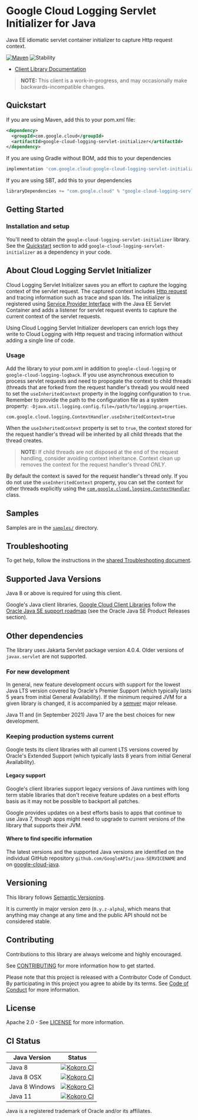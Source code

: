 # Google Cloud Logging Servlet Initializer for Java

Java EE idiomatic servlet container initializer to capture Http request context.

[![Maven][maven-version-image]][maven-version-link]
![Stability][stability-image]

- [Client Library Documentation][javadocs]

> **NOTE:** This client is a work-in-progress, and may occasionally
> make backwards-incompatible changes.

## Quickstart

If you are using Maven, add this to your pom.xml file:

```xml
<dependency>
  <groupId>com.google.cloud</groupId>
  <artifactId>google-cloud-logging-servlet-initializer</artifactId>
</dependency>
```

If you are using Gradle without BOM, add this to your dependencies

```Groovy
implementation 'com.google.cloud:google-cloud-logging-servlet-initializer'
```

If you are using SBT, add this to your dependencies

```Scala
libraryDependencies += "com.google.cloud" % "google-cloud-logging-servlet-initializer"
```

## Getting Started

### Installation and setup

You'll need to obtain the `google-cloud-logging-servlet-initializer` library. See the [Quickstart](#quickstart) section
to add `google-cloud-logging-servlet-initializer` as a dependency in your code.

## About Cloud Logging Servlet Initializer

Cloud Logging Servlet Initializer saves you an effort to capture the logging context of the servlet request.
The captured context includes [Http request](https://github.com/googleapis/java-logging/blob/86223ff36f9c4b147f322ba646607727b92fbe7b/google-cloud-logging/src/main/java/com/google/cloud/logging/HttpRequest.java) and tracing information such as trace and span Ids.
The initializer is registered using [Service Provider Interface](https://docs.oracle.com/javase/tutorial/sound/SPI-intro.html) with the Java EE Servlet Container and adds a listener for servlet request events to capture the current context of the servlet requests.

Using Cloud Logging Servlet Initializer developers can enrich logs they write to Cloud Logging with Http request and tracing information without adding a single line of code.

### Usage

Add the library to your pom.xml in addition to `google-cloud-logging` or `google-cloud-logging-logback`.
If you use asynchronous execution to process servlet requests and need to propogate the context to child threads (threads that are forked from the request handler's thread) you would need to set the `useInheritedContext` property in the logging configuration to `true`. Remember to provide the path to the configuration file as a system property: `-Djava.util.logging.config.file=/path/to/logging.properties`.

```text
com.google.cloud.logging.ContextHandler.useInheritedContext=true
```

When the `useInheritedContext` property is set to `true`, the context stored for the request handler's thread will be inherited by all child threads that the thread creates.
> **NOTE:** If child threads are not disposed at the end of the request handling, consider avoiding context inheritance.
> Context clean up removes the context for the request handler's thread _ONLY_.

By default the context is saved for the request handler's thread only. If you do not use the `useInheritedContext` property, you can set the context for other threads explicitly using the [`com.google.cloud.logging.ContextHandler`][context-handler-class] class.

## Samples

Samples are in the [`samples/`](https://github.com/googleapis/java-logging-servlet-initializer/tree/main/samples) directory.

## Troubleshooting

To get help, follow the instructions in the [shared Troubleshooting document][troubleshooting].

## Supported Java Versions

Java 8 or above is required for using this client.

Google's Java client libraries,
[Google Cloud Client Libraries][cloudlibs]
follow the
[Oracle Java SE support roadmap][oracle]
(see the Oracle Java SE Product Releases section).

## Other dependencies

The library uses Jakarta Servlet package version 4.0.4. Older versions of `javax.servlet` are not supported.

### For new development

In general, new feature development occurs with support for the lowest Java
LTS version covered by  Oracle's Premier Support (which typically lasts 5 years
from initial General Availability). If the minimum required JVM for a given
library is changed, it is accompanied by a [semver][semver] major release.

Java 11 and (in September 2021) Java 17 are the best choices for new
development.

### Keeping production systems current

Google tests its client libraries with all current LTS versions covered by
Oracle's Extended Support (which typically lasts 8 years from initial
General Availability).

#### Legacy support

Google's client libraries support legacy versions of Java runtimes with long
term stable libraries that don't receive feature updates on a best efforts basis
as it may not be possible to backport all patches.

Google provides updates on a best efforts basis to apps that continue to use
Java 7, though apps might need to upgrade to current versions of the library
that supports their JVM.

#### Where to find specific information

The latest versions and the supported Java versions are identified on
the individual GitHub repository `github.com/GoogleAPIs/java-SERVICENAME`
and on [google-cloud-java][g-c-j].

## Versioning

This library follows [Semantic Versioning](http://semver.org/).

It is currently in major version zero (``0.y.z-alpha``), which means that anything may change at any time
and the public API should not be considered stable.

## Contributing

Contributions to this library are always welcome and highly encouraged.

See [CONTRIBUTING][contributing] for more information how to get started.

Please note that this project is released with a Contributor Code of Conduct. By participating in
this project you agree to abide by its terms. See [Code of Conduct][code-of-conduct] for more
information.

## License

Apache 2.0 - See [LICENSE][license] for more information.

## CI Status

Java Version | Status
------------ | ------
Java 8 | [![Kokoro CI][kokoro-badge-image-2]][kokoro-badge-link-2]
Java 8 OSX | [![Kokoro CI][kokoro-badge-image-3]][kokoro-badge-link-3]
Java 8 Windows | [![Kokoro CI][kokoro-badge-image-4]][kokoro-badge-link-4]
Java 11 | [![Kokoro CI][kokoro-badge-image-5]][kokoro-badge-link-5]

Java is a registered trademark of Oracle and/or its affiliates.

[javadocs]: https://cloud.google.com/java/docs/reference/google-cloud-logging-logback/latest/history
[kokoro-badge-image-1]: http://storage.googleapis.com/cloud-devrel-public/java/badges/java-logging-logback/java7.svg
[kokoro-badge-link-1]: http://storage.googleapis.com/cloud-devrel-public/java/badges/java-logging-logback/java7.html
[kokoro-badge-image-2]: http://storage.googleapis.com/cloud-devrel-public/java/badges/java-logging-logback/java8.svg
[kokoro-badge-link-2]: http://storage.googleapis.com/cloud-devrel-public/java/badges/java-logging-logback/java8.html
[kokoro-badge-image-3]: http://storage.googleapis.com/cloud-devrel-public/java/badges/java-logging-logback/java8-osx.svg
[kokoro-badge-link-3]: http://storage.googleapis.com/cloud-devrel-public/java/badges/java-logging-logback/java8-osx.html
[kokoro-badge-image-4]: http://storage.googleapis.com/cloud-devrel-public/java/badges/java-logging-logback/java8-win.svg
[kokoro-badge-link-4]: http://storage.googleapis.com/cloud-devrel-public/java/badges/java-logging-logback/java8-win.html
[kokoro-badge-image-5]: http://storage.googleapis.com/cloud-devrel-public/java/badges/java-logging-logback/java11.svg
[kokoro-badge-link-5]: http://storage.googleapis.com/cloud-devrel-public/java/badges/java-logging-logback/java11.html
[stability-image]: https://img.shields.io/badge/stability-alpha-orange
[maven-version-image]: https://img.shields.io/maven-central/v/com.google.cloud/google-cloud-logging-logback.svg
[maven-version-link]: https://search.maven.org/search?q=g:com.google.cloud%20AND%20a:google-cloud-logging-logback&core=gav
[authentication]: https://github.com/googleapis/google-cloud-java#authentication
[auth-scopes]: https://developers.google.com/identity/protocols/oauth2/scopes
[predefined-iam-roles]: https://cloud.google.com/iam/docs/understanding-roles#predefined_roles
[iam-policy]: https://cloud.google.com/iam/docs/overview#cloud-iam-policy
[developer-console]: https://console.developers.google.com/
[create-project]: https://cloud.google.com/resource-manager/docs/creating-managing-projects
[cloud-sdk]: https://cloud.google.com/sdk/
[troubleshooting]: https://github.com/googleapis/google-cloud-common/blob/main/troubleshooting/readme.md#troubleshooting
[contributing]: https://github.com/googleapis/java-logging-servlet-initializer/blob/main/CONTRIBUTING.md
[code-of-conduct]: https://github.com/googleapis/java-logging-servlet-initializer/blob/main/CODE_OF_CONDUCT.md#contributor-code-of-conduct
[license]: https://github.com/googleapis/java-logging-servlet-initializer/blob/main/LICENSE

[enable-api]: https://console.cloud.google.com/flows/enableapi?apiid=logging.googleapis.com
[libraries-bom]: https://github.com/GoogleCloudPlatform/cloud-opensource-java/wiki/The-Google-Cloud-Platform-Libraries-BOM
[shell_img]: https://gstatic.com/cloudssh/images/open-btn.png

[semver]: https://semver.org/
[cloudlibs]: https://cloud.google.com/apis/docs/client-libraries-explained
[apilibs]: https://cloud.google.com/apis/docs/client-libraries-explained#google_api_client_libraries
[oracle]: https://www.oracle.com/java/technologies/java-se-support-roadmap.html
[g-c-j]: http://github.com/googleapis/google-cloud-java
[java-logging]: https://github.com/googleapis/java-logging
[context-handler-class]: https://github.com/googleapis/java-logging/blob/main/google-cloud-logging/src/main/java/com/google/cloud/logging/ContextHandler.java
